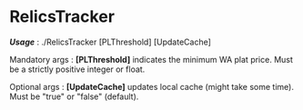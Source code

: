 # RelicsTracker
**_Usage_** : ./RelicsTracker [PLThreshold] [UpdateCache]

Mandatory args :
**[PLThreshold]** indicates the minimum WA plat price. Must be a strictly positive integer or float.

Optional args :
**[UpdateCache]** updates local cache (might take some time). Must be "true" or "false" (default).